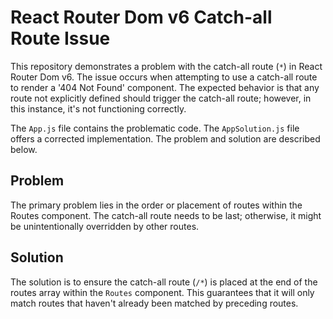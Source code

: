 # React Router Dom v6 Catch-all Route Issue

This repository demonstrates a problem with the catch-all route (`*`) in React Router Dom v6.  The issue occurs when attempting to use a catch-all route to render a '404 Not Found' component.  The expected behavior is that any route not explicitly defined should trigger the catch-all route; however, in this instance, it's not functioning correctly.

The `App.js` file contains the problematic code. The `AppSolution.js` file offers a corrected implementation.  The problem and solution are described below. 

## Problem

The primary problem lies in the order or placement of routes within the Routes component.  The catch-all route needs to be last; otherwise, it might be unintentionally overridden by other routes.

## Solution

The solution is to ensure the catch-all route (`/*`) is placed at the end of the routes array within the `Routes` component. This guarantees that it will only match routes that haven't already been matched by preceding routes. 